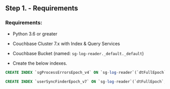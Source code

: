## Step 1. - Requirements
### Requirements:

- Python 3.6 or greater

- Couchbase Cluster 7.x with Index & Query Services

- Couchbase Bucket (named: `sg-log-reader._default._default`)

- Create the below indexes.

```sql
CREATE INDEX `sgProcessErrorsEpoch_v4` ON `sg-log-reader`(`dtFullEpoch`,`import`,`dcp`,`query`,`sgDb`,`ws`,`gen`) WHERE (`docType` = "sgErrors")
```

```sql
CREATE INDEX `userSyncFinderEpoch_v7` ON `sg-log-reader`(`dtFullEpoch`,`user`,`sgDb`,`dtDiffSec`,`sentCount`,`errors`,`tRow`,`since`,array_length(`filterBy`),`conflicts`,`pushAttCount`,`pullAttCount`,`pushCount`,`qRow`,`cRow`,`blipC`) WHERE ((`docType` = "byWsId") and (`orphane` = false))
```